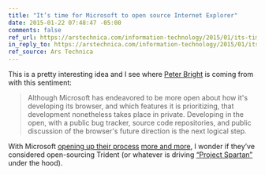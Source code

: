 ```yaml
---
title: "It’s time for Microsoft to open source Internet Explorer"
date: 2015-01-22 07:48:47 -05:00
comments: false
ref_url: https://arstechnica.com/information-technology/2015/01/its-time-for-microsoft-to-open-source-internet-explorer/
in_reply_to: https://arstechnica.com/information-technology/2015/01/its-time-for-microsoft-to-open-source-internet-explorer/
ref_source: Ars Technica
---
```


This is a pretty interesting idea and I see where [Peter Bright](https://twitter.com/drpizza) is coming from with this sentiment:

> Although Microsoft has endeavored to be more open about how it's developing its browser, and which features it is prioritizing, that development nonetheless takes place in private. Developing in the open, with a public bug tracker, source code repositories, and public discussion of the browser's future direction is the next logical step.

With Microsoft [opening up their process](https://developer.microsoft.com/en-us/microsoft-edge/platform/status/?q=) [more and more](https://wpdev.uservoice.com/forums/257854-internet-explorer-platform/), I wonder if they’ve considered open-sourcing Trident (or whatever is driving [“Project Spartan”](https://www.theverge.com/2015/1/21/7863331/microsoft-project-spartan-new-web-browser) under the hood).